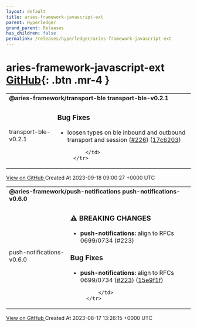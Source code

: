 ```yaml
---
layout: default
title: aries-framework-javascript-ext
parent: Hyperledger
grand_parent: Releases
has_children: false
permalink: /releases/hyperledger/aries-framework-javascript-ext
---
```


# aries-framework-javascript-ext <span class="fs-3 right-align">[GitHub](https://github.com/hyperledger/aries-framework-javascript-ext){: .btn .mr-4 }</span>


<div>
    <table>
        <tr>
            <td colspan="2">
                <b>
                    @aries-framework/transport-ble transport-ble-v0.2.1
                </b>
            </td>
        </tr>
        <tr>
            <td>
                <span class="chip">
                    transport-ble-v0.2.1
                </span>
            </td>
            <td>
                

### Bug Fixes

* loosen types on ble inbound and outbound transport and session ([#226](https://www.github.com/hyperledger/aries-framework-javascript-ext/issues/226)) ([17c6203](https://www.github.com/hyperledger/aries-framework-javascript-ext/commit/17c6203b398ad2fd613bc237e2c852a86f44c444))

            </td>
        </tr>
    </table>
    <a href="https://github.com/hyperledger/aries-framework-javascript-ext/releases/tag/transport-ble-v0.2.1" class=".btn">
        View on GitHub
    </a>
    <span class="right-align">
        Created At 2023-09-18 09:00:27 +0000 UTC
    </span>
</div>

<div>
    <table>
        <tr>
            <td colspan="2">
                <b>
                    @aries-framework/push-notifications push-notifications-v0.6.0
                </b>
            </td>
        </tr>
        <tr>
            <td>
                <span class="chip">
                    push-notifications-v0.6.0
                </span>
            </td>
            <td>
                

### ⚠ BREAKING CHANGES

* **push-notifications:** align to RFCs 0699/0734 (#223)

### Bug Fixes

* **push-notifications:** align to RFCs 0699/0734 ([#223](https://www.github.com/hyperledger/aries-framework-javascript-ext/issues/223)) ([15e9f1f](https://www.github.com/hyperledger/aries-framework-javascript-ext/commit/15e9f1f76a4048e386b6023f0e0361a863e3a56f))

            </td>
        </tr>
    </table>
    <a href="https://github.com/hyperledger/aries-framework-javascript-ext/releases/tag/push-notifications-v0.6.0" class=".btn">
        View on GitHub
    </a>
    <span class="right-align">
        Created At 2023-08-17 13:26:15 +0000 UTC
    </span>
</div>

